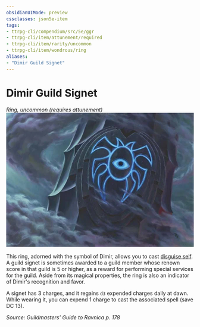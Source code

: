 ```yaml
---
obsidianUIMode: preview
cssclasses: json5e-item
tags:
- ttrpg-cli/compendium/src/5e/ggr
- ttrpg-cli/item/attunement/required
- ttrpg-cli/item/rarity/uncommon
- ttrpg-cli/item/wondrous/ring
aliases: 
- "Dimir Guild Signet"
---
```

# Dimir Guild Signet
*Ring, uncommon (requires attunement)*  
![](Інструменти%20ДМ/CLI/items/img/dimir-guild-signet.webp#right)


This ring, adorned with the symbol of Dimir, allows you to cast [disguise self](Інструменти%20ДМ/CLI/spells/disguise-self-xphb.md). A guild signet is sometimes awarded to a guild member whose renown score in that guild is 5 or higher, as a reward for performing special services for the guild. Aside from its magical properties, the ring is also an indicator of Dimir's recognition and favor.

A signet has 3 charges, and it regains `d3` expended charges daily at dawn. While wearing it, you can expend 1 charge to cast the associated spell (save DC 13).

*Source: Guildmasters' Guide to Ravnica p. 178*